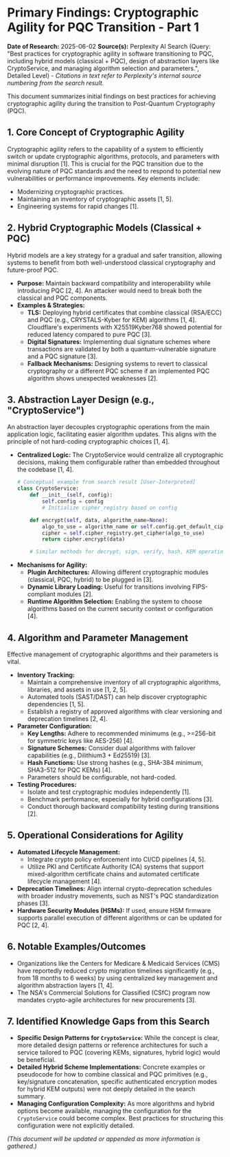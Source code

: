 # Primary Findings: Cryptographic Agility for PQC Transition - Part 1

**Date of Research:** 2025-06-02
**Source(s):** Perplexity AI Search (Query: "Best practices for cryptographic agility in software transitioning to PQC, including hybrid models (classical + PQC), design of abstraction layers like CryptoService, and managing algorithm selection and parameters.", Detailed Level) - *Citations in text refer to Perplexity's internal source numbering from the search result.*

This document summarizes initial findings on best practices for achieving cryptographic agility during the transition to Post-Quantum Cryptography (PQC).

## 1. Core Concept of Cryptographic Agility

Cryptographic agility refers to the capability of a system to efficiently switch or update cryptographic algorithms, protocols, and parameters with minimal disruption [1]. This is crucial for the PQC transition due to the evolving nature of PQC standards and the need to respond to potential new vulnerabilities or performance improvements. Key elements include:
*   Modernizing cryptographic practices.
*   Maintaining an inventory of cryptographic assets [1, 5].
*   Engineering systems for rapid changes [1].

## 2. Hybrid Cryptographic Models (Classical + PQC)

Hybrid models are a key strategy for a gradual and safer transition, allowing systems to benefit from both well-understood classical cryptography and future-proof PQC.

*   **Purpose:** Maintain backward compatibility and interoperability while introducing PQC [2, 4]. An attacker would need to break both the classical and PQC components.
*   **Examples & Strategies:**
    *   **TLS:** Deploying hybrid certificates that combine classical (RSA/ECC) and PQC (e.g., CRYSTALS-Kyber for KEM) algorithms [1, 4]. Cloudflare's experiments with X25519Kyber768 showed potential for reduced latency compared to pure PQC [3].
    *   **Digital Signatures:** Implementing dual signature schemes where transactions are validated by both a quantum-vulnerable signature and a PQC signature [3].
    *   **Fallback Mechanisms:** Designing systems to revert to classical cryptography or a different PQC scheme if an implemented PQC algorithm shows unexpected weaknesses [2].

## 3. Abstraction Layer Design (e.g., "CryptoService")

An abstraction layer decouples cryptographic operations from the main application logic, facilitating easier algorithm updates. This aligns with the principle of not hard-coding cryptographic choices [1, 4].

*   **Centralized Logic:** The CryptoService would centralize all cryptographic decisions, making them configurable rather than embedded throughout the codebase [1, 4].
    ```python
    # Conceptual example from search result [User-Interpreted]
    class CryptoService:
        def __init__(self, config):
            self.config = config
            # Initialize cipher_registry based on config

        def encrypt(self, data, algorithm_name=None):
            algo_to_use = algorithm_name or self.config.get_default_cipher('encryption')
            cipher = self.cipher_registry.get_cipher(algo_to_use)
            return cipher.encrypt(data)

        # Similar methods for decrypt, sign, verify, hash, KEM operations
    ```
*   **Mechanisms for Agility:**
    *   **Plugin Architectures:** Allowing different cryptographic modules (classical, PQC, hybrid) to be plugged in [3].
    *   **Dynamic Library Loading:** Useful for transitions involving FIPS-compliant modules [2].
    *   **Runtime Algorithm Selection:** Enabling the system to choose algorithms based on the current security context or configuration [4].

## 4. Algorithm and Parameter Management

Effective management of cryptographic algorithms and their parameters is vital.

*   **Inventory Tracking:**
    *   Maintain a comprehensive inventory of all cryptographic algorithms, libraries, and assets in use [1, 2, 5].
    *   Automated tools (SAST/DAST) can help discover cryptographic dependencies [1, 5].
    *   Establish a registry of approved algorithms with clear versioning and deprecation timelines [2, 4].
*   **Parameter Configuration:**
    *   **Key Lengths:** Adhere to recommended minimums (e.g., >=256-bit for symmetric keys like AES-256) [4].
    *   **Signature Schemes:** Consider dual algorithms with failover capabilities (e.g., Dilithium3 + Ed25519) [3].
    *   **Hash Functions:** Use strong hashes (e.g., SHA-384 minimum, SHA3-512 for PQC KEMs) [4].
    *   Parameters should be configurable, not hard-coded.
*   **Testing Procedures:**
    *   Isolate and test cryptographic modules independently [1].
    *   Benchmark performance, especially for hybrid configurations [3].
    *   Conduct thorough backward compatibility testing during transitions [2].

## 5. Operational Considerations for Agility

*   **Automated Lifecycle Management:**
    *   Integrate crypto policy enforcement into CI/CD pipelines [4, 5].
    *   Utilize PKI and Certificate Authority (CA) systems that support mixed-algorithm certificate chains and automated certificate lifecycle management [4].
*   **Deprecation Timelines:** Align internal crypto-deprecation schedules with broader industry movements, such as NIST's PQC standardization phases [3].
*   **Hardware Security Modules (HSMs):** If used, ensure HSM firmware supports parallel execution of different algorithms or can be updated for PQC [2, 4].

## 6. Notable Examples/Outcomes

*   Organizations like the Centers for Medicare & Medicaid Services (CMS) have reportedly reduced crypto migration timelines significantly (e.g., from 18 months to 6 weeks) by using centralized key management and algorithm abstraction layers [1, 4].
*   The NSA's Commercial Solutions for Classified (CSfC) program now mandates crypto-agile architectures for new procurements [3].

## 7. Identified Knowledge Gaps from this Search

*   **Specific Design Patterns for `CryptoService`:** While the concept is clear, more detailed design patterns or reference architectures for such a service tailored to PQC (covering KEMs, signatures, hybrid logic) would be beneficial.
*   **Detailed Hybrid Scheme Implementations:** Concrete examples or pseudocode for how to combine classical and PQC primitives (e.g., key/signature concatenation, specific authenticated encryption modes for hybrid KEM outputs) were not deeply detailed in the search summary.
*   **Managing Configuration Complexity:** As more algorithms and hybrid options become available, managing the configuration for the `CryptoService` could become complex. Best practices for structuring this configuration were not explicitly detailed.

*(This document will be updated or appended as more information is gathered.)*